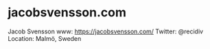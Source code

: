 # jacobsvensson.com

Jacob Svensson
www: https://jacobsvensson.com/
Twitter: @recidiv
Location: Malmö, Sweden
